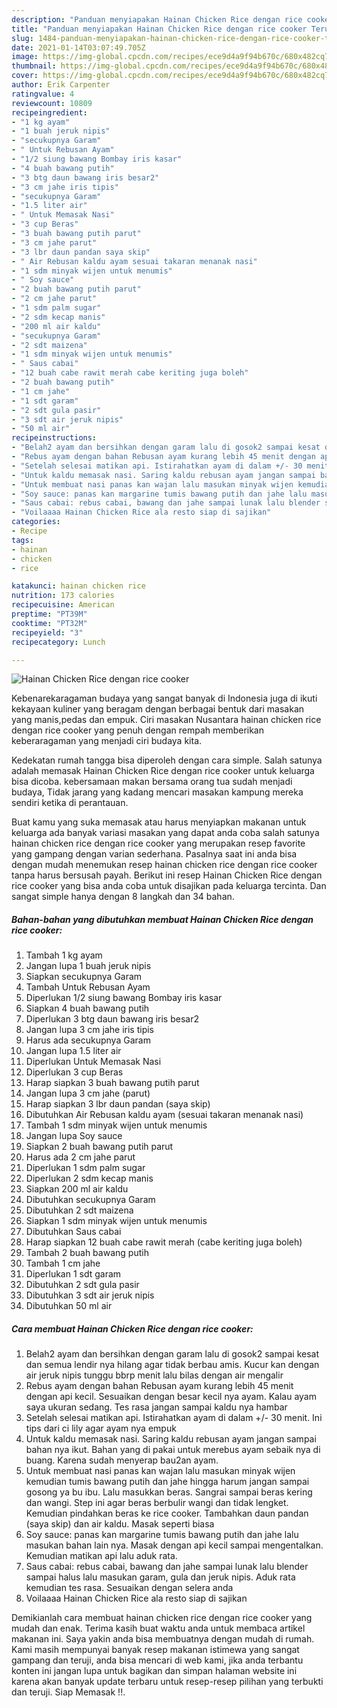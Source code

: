 ```yaml
---
description: "Panduan menyiapakan Hainan Chicken Rice dengan rice cooker Teruji"
title: "Panduan menyiapakan Hainan Chicken Rice dengan rice cooker Teruji"
slug: 1484-panduan-menyiapakan-hainan-chicken-rice-dengan-rice-cooker-teruji
date: 2021-01-14T03:07:49.705Z
image: https://img-global.cpcdn.com/recipes/ece9d4a9f94b670c/680x482cq70/hainan-chicken-rice-dengan-rice-cooker-foto-resep-utama.jpg
thumbnail: https://img-global.cpcdn.com/recipes/ece9d4a9f94b670c/680x482cq70/hainan-chicken-rice-dengan-rice-cooker-foto-resep-utama.jpg
cover: https://img-global.cpcdn.com/recipes/ece9d4a9f94b670c/680x482cq70/hainan-chicken-rice-dengan-rice-cooker-foto-resep-utama.jpg
author: Erik Carpenter
ratingvalue: 4
reviewcount: 10809
recipeingredient:
- "1 kg ayam"
- "1 buah jeruk nipis"
- "secukupnya Garam"
- " Untuk Rebusan Ayam"
- "1/2 siung bawang Bombay iris kasar"
- "4 buah bawang putih"
- "3 btg daun bawang iris besar2"
- "3 cm jahe iris tipis"
- "secukupnya Garam"
- "1.5 liter air"
- " Untuk Memasak Nasi"
- "3 cup Beras"
- "3 buah bawang putih parut"
- "3 cm jahe parut"
- "3 lbr daun pandan saya skip"
- " Air Rebusan kaldu ayam sesuai takaran menanak nasi"
- "1 sdm minyak wijen untuk menumis"
- " Soy sauce"
- "2 buah bawang putih parut"
- "2 cm jahe parut"
- "1 sdm palm sugar"
- "2 sdm kecap manis"
- "200 ml air kaldu"
- "secukupnya Garam"
- "2 sdt maizena"
- "1 sdm minyak wijen untuk menumis"
- " Saus cabai"
- "12 buah cabe rawit merah cabe keriting juga boleh"
- "2 buah bawang putih"
- "1 cm jahe"
- "1 sdt garam"
- "2 sdt gula pasir"
- "3 sdt air jeruk nipis"
- "50 ml air"
recipeinstructions:
- "Belah2 ayam dan bersihkan dengan garam lalu di gosok2 sampai kesat dan semua lendir nya hilang agar tidak berbau amis. Kucur kan dengan air jeruk nipis tunggu bbrp menit lalu bilas dengan air mengalir"
- "Rebus ayam dengan bahan Rebusan ayam kurang lebih 45 menit dengan api kecil. Sesuaikan dengan besar kecil nya ayam. Kalau ayam saya ukuran sedang. Tes rasa jangan sampai kaldu nya hambar"
- "Setelah selesai matikan api. Istirahatkan ayam di dalam +/- 30 menit. Ini tips dari ci lily agar ayam nya empuk"
- "Untuk kaldu memasak nasi. Saring kaldu rebusan ayam jangan sampai bahan nya ikut. Bahan yang di pakai untuk merebus ayam sebaik nya di buang. Karena sudah menyerap bau2an ayam."
- "Untuk membuat nasi panas kan wajan lalu masukan minyak wijen kemudian tumis bawang putih dan jahe hingga harum jangan sampai gosong ya bu ibu. Lalu masukkan beras. Sangrai sampai beras kering dan wangi. Step ini agar beras berbulir wangi dan tidak lengket. Kemudian pindahkan beras ke rice cooker. Tambahkan daun pandan (saya skip) dan air kaldu. Masak seperti biasa"
- "Soy sauce: panas kan margarine tumis bawang putih dan jahe lalu masukan bahan lain nya. Masak dengan api kecil sampai mengentalkan. Kemudian matikan api lalu aduk rata."
- "Saus cabai: rebus cabai, bawang dan jahe sampai lunak lalu blender sampai halus lalu masukan garam, gula dan jeruk nipis. Aduk rata kemudian tes rasa. Sesuaikan dengan selera anda"
- "Voilaaaa Hainan Chicken Rice ala resto siap di sajikan"
categories:
- Recipe
tags:
- hainan
- chicken
- rice

katakunci: hainan chicken rice 
nutrition: 173 calories
recipecuisine: American
preptime: "PT39M"
cooktime: "PT32M"
recipeyield: "3"
recipecategory: Lunch

---
```



![Hainan Chicken Rice dengan rice cooker](https://img-global.cpcdn.com/recipes/ece9d4a9f94b670c/680x482cq70/hainan-chicken-rice-dengan-rice-cooker-foto-resep-utama.jpg)

Kebenarekaragaman budaya yang sangat banyak di Indonesia juga di ikuti kekayaan kuliner yang beragam dengan berbagai bentuk dari masakan yang manis,pedas dan empuk. Ciri masakan Nusantara hainan chicken rice dengan rice cooker yang penuh dengan rempah memberikan keberaragaman yang menjadi ciri budaya kita.


Kedekatan rumah tangga bisa diperoleh dengan cara simple. Salah satunya adalah memasak Hainan Chicken Rice dengan rice cooker untuk keluarga bisa dicoba. kebersamaan makan bersama orang tua sudah menjadi budaya, Tidak jarang yang kadang mencari masakan kampung mereka sendiri ketika di perantauan.



Buat kamu yang suka memasak atau harus menyiapkan makanan untuk keluarga ada banyak variasi masakan yang dapat anda coba salah satunya hainan chicken rice dengan rice cooker yang merupakan resep favorite yang gampang dengan varian sederhana. Pasalnya saat ini anda bisa dengan mudah menemukan resep hainan chicken rice dengan rice cooker tanpa harus bersusah payah.
Berikut ini resep Hainan Chicken Rice dengan rice cooker yang bisa anda coba untuk disajikan pada keluarga tercinta. Dan sangat simple hanya dengan 8 langkah dan 34 bahan.


<!--inarticleads1-->

##### Bahan-bahan yang dibutuhkan membuat Hainan Chicken Rice dengan rice cooker:

1. Tambah 1 kg ayam
1. Jangan lupa 1 buah jeruk nipis
1. Siapkan secukupnya Garam
1. Tambah  Untuk Rebusan Ayam
1. Diperlukan 1/2 siung bawang Bombay iris kasar
1. Siapkan 4 buah bawang putih
1. Diperlukan 3 btg daun bawang iris besar2
1. Jangan lupa 3 cm jahe iris tipis
1. Harus ada secukupnya Garam
1. Jangan lupa 1.5 liter air
1. Diperlukan  Untuk Memasak Nasi
1. Diperlukan 3 cup Beras
1. Harap siapkan 3 buah bawang putih parut
1. Jangan lupa 3 cm jahe (parut)
1. Harap siapkan 3 lbr daun pandan (saya skip)
1. Dibutuhkan  Air Rebusan kaldu ayam (sesuai takaran menanak nasi)
1. Tambah 1 sdm minyak wijen untuk menumis
1. Jangan lupa  Soy sauce
1. Siapkan 2 buah bawang putih parut
1. Harus ada 2 cm jahe parut
1. Diperlukan 1 sdm palm sugar
1. Diperlukan 2 sdm kecap manis
1. Siapkan 200 ml air kaldu
1. Dibutuhkan secukupnya Garam
1. Dibutuhkan 2 sdt maizena
1. Siapkan 1 sdm minyak wijen untuk menumis
1. Dibutuhkan  Saus cabai
1. Harap siapkan 12 buah cabe rawit merah (cabe keriting juga boleh)
1. Tambah 2 buah bawang putih
1. Tambah 1 cm jahe
1. Diperlukan 1 sdt garam
1. Dibutuhkan 2 sdt gula pasir
1. Dibutuhkan 3 sdt air jeruk nipis
1. Dibutuhkan 50 ml air




<!--inarticleads2-->

##### Cara membuat  Hainan Chicken Rice dengan rice cooker:

1. Belah2 ayam dan bersihkan dengan garam lalu di gosok2 sampai kesat dan semua lendir nya hilang agar tidak berbau amis. Kucur kan dengan air jeruk nipis tunggu bbrp menit lalu bilas dengan air mengalir
1. Rebus ayam dengan bahan Rebusan ayam kurang lebih 45 menit dengan api kecil. Sesuaikan dengan besar kecil nya ayam. Kalau ayam saya ukuran sedang. Tes rasa jangan sampai kaldu nya hambar
1. Setelah selesai matikan api. Istirahatkan ayam di dalam +/- 30 menit. Ini tips dari ci lily agar ayam nya empuk
1. Untuk kaldu memasak nasi. Saring kaldu rebusan ayam jangan sampai bahan nya ikut. Bahan yang di pakai untuk merebus ayam sebaik nya di buang. Karena sudah menyerap bau2an ayam.
1. Untuk membuat nasi panas kan wajan lalu masukan minyak wijen kemudian tumis bawang putih dan jahe hingga harum jangan sampai gosong ya bu ibu. Lalu masukkan beras. Sangrai sampai beras kering dan wangi. Step ini agar beras berbulir wangi dan tidak lengket. Kemudian pindahkan beras ke rice cooker. Tambahkan daun pandan (saya skip) dan air kaldu. Masak seperti biasa
1. Soy sauce: panas kan margarine tumis bawang putih dan jahe lalu masukan bahan lain nya. Masak dengan api kecil sampai mengentalkan. Kemudian matikan api lalu aduk rata.
1. Saus cabai: rebus cabai, bawang dan jahe sampai lunak lalu blender sampai halus lalu masukan garam, gula dan jeruk nipis. Aduk rata kemudian tes rasa. Sesuaikan dengan selera anda
1. Voilaaaa Hainan Chicken Rice ala resto siap di sajikan




Demikianlah cara membuat hainan chicken rice dengan rice cooker yang mudah dan enak. Terima kasih buat waktu anda untuk membaca artikel makanan ini. Saya yakin anda bisa membuatnya dengan mudah di rumah. Kami masih mempunyai banyak resep makanan istimewa yang sangat gampang dan teruji, anda bisa mencari di web kami, jika anda terbantu konten ini jangan lupa untuk bagikan dan simpan halaman website ini karena akan banyak update terbaru untuk resep-resep pilihan yang terbukti dan teruji. Siap Memasak !!. 
